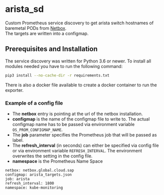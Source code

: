 # arista_sd

Custom Prometheus service discovery to get arista switch hostnames of baremetal PODs from [Netbox](https://netbox.readthedocs.io/en/latest/).  
The targets are written into a configmap.

## Prerequisites and Installation

The service discovery was written for Python 3.6 or newer. To install all modules needed you have to run the following command:

```bash
pip3 install --no-cache-dir -r requirements.txt
```

There is also a docker file available to create a docker container to run the exporter.

### Example of a config file

* The **netbox** entry is pointing at the url of the netbox installation.
* **configmap** is the name of the configmap file to write to. The actual configmap name has to be passed via environment variable `OS_PROM_CONFIGMAP_NAME`.
* The **job** parameter specifies the Prometheus job that will be passed as label.
* The **refresh_interval** (in seconds) can either be specified via config file or via environment variable `REFRESH_INTERVAL`. The environment overwrites the setting in the config file.
* **namespace** is the Prometheus Name Space

```text
netbox: netbox.global.cloud.sap
configmap: arista_targets.json
job: arista
refresh_interval: 1800
namespace: kube-monitoring
```
